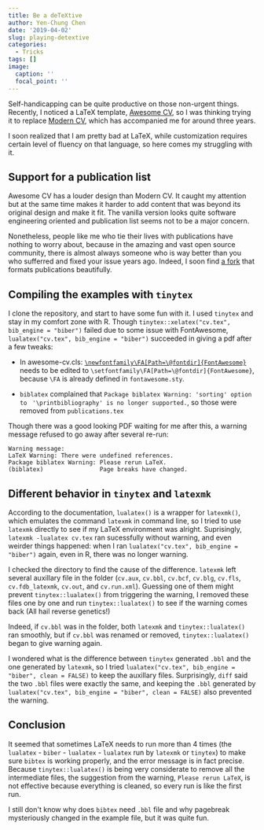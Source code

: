 ```yaml
---
title: Be a deTeXtive
author: Yen-Chung Chen
date: '2019-04-02'
slug: playing-detextive
categories:
  - Tricks
tags: []
image:
  caption: ''
  focal_point: ''
---
```

Self-handicapping can be quite productive on those non-urgent things. 
Recently, I noticed a LaTeX template, 
[Awesome CV](https://github.com/posquit0/Awesome-CV), so I was thinking trying 
it to replace [Modern CV](https://launchpad.net/moderncv), which has 
accompanied me for around three years.

I soon realized that I am pretty bad at LaTeX, while customization requires 
certain level of fluency on that language, so here comes my struggling with it.

## Support for a publication list

Awesome CV has a louder design than Modern CV. It caught my attention but at 
the same time makes it harder to add content that was beyond its original 
design and make it fit. The vanilla version looks quite software engineering 
oriented and publication list seems not to be a major concern.

Nonetheless, people like me who tie their lives with publications have nothing 
to worry about, because in the amazing and vast open source community, there is 
almost always someone who is way better than you who sufferred and fixed your 
issue years ago. Indeed, I soon find 
[a fork](https://github.com/aminmkhan/Awesome-CV) that formats publications 
beautifully.

## Compiling the examples with `tinytex`

I clone the repository, and start to have some fun with it. I used `tinytex` 
and stay in my comfort zone with R. Though 
`tinytex::xelatex("cv.tex", bib_engine = "biber")` failed due to some issue 
with FontAwesome, `lualatex("cv.tex", bib_engine = "biber")` succeeded in 
giving a pdf after a few tweaks:

- In awesome-cv.cls: [`\newfontfamily\FA[Path=\@fontdir]{FontAwesome}`](https://github.com/chenyenchung/Awesome-CV/blob/0db3500198eb362410e8fa56826134ad769e896f/awesome-cv.cls#L164) needs 
to be edited to `\setfontfamily\FA[Path=\@fontdir]{FontAwesome}`, because `\FA` 
is already defined in `fontawesome.sty`.

- `biblatex` complained that `Package biblatex Warning: 'sorting' option to ` 
`'\printbibliography' is no longer supported.`, so those were removed from 
`publications.tex`

Though there was a good looking PDF waiting for me after this, a warning 
message refused to go away after several re-run:
```
Warning message:
LaTeX Warning: There were undefined references.
Package biblatex Warning: Please rerun LaTeX.
(biblatex)                Page breaks have changed. 
```

## Different behavior in `tinytex` and `latexmk`

According to the documentation, `lualatex()` is a wrapper for `latexmk()`, 
which emulates the command `latexmk` in command line, so I tried to use 
`latexmk` directly to see if my LaTeX environment was alright. Suprisingly, 
`latexmk -lualatex cv.tex` ran sucessfully without warning, and even weirder 
things happened: when I ran `lualatex("cv.tex", bib_engine = "biber")` again, 
even in R, there was no longer warning.

I checked the directory to find the cause of the difference. `latexmk` left 
several auxillary file in the folder (`cv.aux`, `cv.bbl`, `cv.bcf`, `cv.blg`, 
`cv.fls`, `cv.fdb_latexmk`, `cv.out`, and `cv.run.xml`). Guessing one of them 
might prevent `tinytex::lualatex()` from triggering the warning, I removed 
these files one by one and run `tinytex::lualatex()` to see if the warning 
comes back (All hail reverse genetics!)

Indeed, if `cv.bbl` was in the folder, both `latexmk` and `tinytex::lualatex()` 
ran smoothly, but if `cv.bbl` was renamed or removed, `tinytex::lualatex()` 
began to give warning again.

I wondered what is the difference between `tinytex` generated `.bbl` and the 
one generated by `latexmk`, so I tried 
`lualatex("cv.tex", bib_engine = "biber", clean = FALSE)` to keep the auxillary 
files. Surprisingly, `diff` said the two `.bbl` files were exactly the same, 
and keeping the `.bbl` generated by 
`lualatex("cv.tex", bib_engine = "biber", clean = FALSE)` also prevented the 
warning.

## Conclusion
It seemed that sometimes LaTeX needs to run more than 4 times (the `lualatex` - 
`biber` - `lualatex` - `lualatex` run by `latexmk` or `tinytex`) to make sure 
`bibtex` is working properly, and the error message is in fact precise. Because 
`tinytex::lualatex()` is being very considerate to remove all the intermediate 
files, the suggestion from the warning, `Please rerun LaTeX`, is not effective 
because everything is cleaned, so every run is like the first run.

I still don't know why does `bibtex` need `.bbl` file and why pagebreak 
mysteriously changed in the example file, but it was quite fun.
